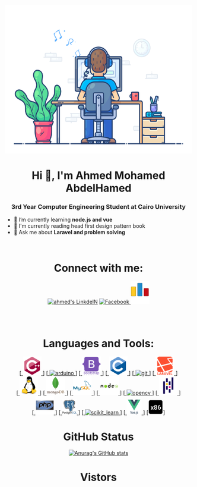 
<!--
**Ahmed-Mohamed7/Ahmed-Mohamed7** is a ✨ _special_ ✨ repository because its `README.md` (this file) appears on your GitHub profile.

Here are some ideas to get you started:

- 🔭 I’m currently working on ... STP foundation
- 🌱 I’m currently learning ... Flutter
- 🤔 I’m looking for help with ...
- 💬 Ask me about ...
- 📫 How to reach me: ...
- 😄 Pronouns: ...
- ⚡ Fun fact: ...
-->

<div align="center">
  <img height="400" src="https://github.com/Ahmed-Mohamed7/Ahmed-Mohamed7/blob/main/aboutme.gif">
  </div>

<h1 align="center">Hi 👋, I'm Ahmed Mohamed AbdelHamed</h1>
<h3 align="center">3rd Year Computer Engineering Student at Cairo University</h3>

- 🌱 I’m currently learning **node.js and vue**
- 💬 I'm currently reading head first design pattern book
- 💬 Ask me about **Laravel and problem solving**

<div align="left">
 <br/>
<h1 align="center">Connect with me:</h1>



<p align="center"> <a href="https://www.linkedin.com/in/ahmed--mohamed/"><img  alt="ahmed's LinkdeIN" width="50px" src="https://cdn-icons-png.flaticon.com/512/174/174857.png" draggable="false" /></a>   
 
  <a href="https://www.facebook.com/profile.php?id=100003779533052">
  <img  alt="Facebook" width="50px" src="https://cdn-icons-png.flaticon.com/512/733/733547.png" draggable="false" />
</a>
  
<!--   <a href="https://github.com/Ahmed-Mohamed7">
  <img  alt="github" width="50px" src="https://cdn-icons.flaticon.com/png/512/2175/premium/2175377.png?token=exp=1636316220~hmac=02dbff62487e6f0d8879215b16b11076" />
</a> -->
  
<!-- <a href="https://www.hackerrank.com/Hemdan?hr_r=1">
  <img  alt="" width="30px" src="https://assets.brandfolder.com/y9ol94wb/v/331198/view@2x.png?v=1591971279" draggable="false" />
</a> -->

<a href="https://codeforces.com/profile/Ahmed-abdelHamed">
  <img  alt="codeforces" width="50px" src="https://github.com/AbdallahHemdan/AbdallahHemdan/blob/master/codeforces.png" draggable="false" />
  </a></p>

</div>


<br/>
<br/>

<h1 align="center">Languages and Tools:</h1>
<p align="center"> 
    [<a href="https://www.w3schools.com/cpp/" target="_blank" rel="noreferrer"> <img src="https://raw.githubusercontent.com/devicons/devicon/master/icons/cplusplus/cplusplus-original.svg" alt="cplusplus" width="50" margin="30" height="50"/> </a>] 
  [<a href="https://www.arduino.cc/" target="_blank" rel="noreferrer"> <img src="https://cdn.worldvectorlogo.com/logos/arduino-1.svg" alt="arduino" width="50" height="50"/> </a>] 
  [<a href="https://getbootstrap.com" target="_blank" rel="noreferrer"> <img src="https://raw.githubusercontent.com/devicons/devicon/master/icons/bootstrap/bootstrap-plain-wordmark.svg" alt="bootstrap" width="50" height="50"/> </a>] 
  [<a href="https://www.cprogramming.com/" target="_blank" rel="noreferrer"> <img src="https://raw.githubusercontent.com/devicons/devicon/master/icons/c/c-original.svg" alt="c" width="50" height="50"/> </a>] 
[<a href="https://git-scm.com/" target="_blank" rel="noreferrer"> <img src="https://www.vectorlogo.zone/logos/git-scm/git-scm-icon.svg" alt="git" width="40" height="40"/> </a>] [<a href="https://laravel.com/" target="_blank" rel="noreferrer"> <img src="https://raw.githubusercontent.com/devicons/devicon/master/icons/laravel/laravel-plain-wordmark.svg" alt="laravel" width="50" height="50"/> </a>]<br/> 
  [<a href="https://www.linux.org/" target="_blank" rel="noreferrer"> <img src="https://raw.githubusercontent.com/devicons/devicon/master/icons/linux/linux-original.svg" alt="linux" width="50" height="50"/> </a>] 
  [<a href="https://www.mongodb.com/" target="_blank" rel="noreferrer"> <img src="https://raw.githubusercontent.com/devicons/devicon/master/icons/mongodb/mongodb-original-wordmark.svg" alt="mongodb" width="50" height="50"/> </a>] 
  [<a href="https://www.mysql.com/" target="_blank" rel="noreferrer"> <img src="https://raw.githubusercontent.com/devicons/devicon/master/icons/mysql/mysql-original-wordmark.svg" alt="mysql" width="50" height="50"/> </a>] 
  [<a href="https://nodejs.org" target="_blank" rel="noreferrer"> <img src="https://raw.githubusercontent.com/devicons/devicon/master/icons/nodejs/nodejs-original-wordmark.svg" alt="nodejs" width="50" height="50"/> </a>]
  [<a href="https://opencv.org/" target="_blank" rel="noreferrer"> <img src="https://www.vectorlogo.zone/logos/opencv/opencv-icon.svg" alt="opencv" width="50" height="50"/> </a>] [<a href="https://pandas.pydata.org/" target="_blank" rel="noreferrer"> <img src="https://raw.githubusercontent.com/devicons/devicon/2ae2a900d2f041da66e950e4d48052658d850630/icons/pandas/pandas-original.svg" alt="pandas" width="50" height="50"/> </a>]<br/>  [<a href="https://www.php.net" target="_blank" rel="noreferrer"> <img src="https://raw.githubusercontent.com/devicons/devicon/master/icons/php/php-original.svg" alt="php" width="50" height="50"/> </a>] [<a href="https://www.postgresql.org" target="_blank" rel="noreferrer"> <img src="https://raw.githubusercontent.com/devicons/devicon/master/icons/postgresql/postgresql-original-wordmark.svg" alt="postgresql" width="40" height="40"/> </a>] [<a href="https://scikit-learn.org/" target="_blank" rel="noreferrer"> <img src="https://upload.wikimedia.org/wikipedia/commons/0/05/Scikit_learn_logo_small.svg" alt="scikit_learn" width="50" height="50"/> </a>] [<a href="https://vuejs.org/" target="_blank" rel="noreferrer"> <img src="https://raw.githubusercontent.com/devicons/devicon/master/icons/vuejs/vuejs-original-wordmark.svg" alt="vuejs" width="40" height="40"/> </a>]
  [<img src='https://github.com/osamamagdy/osamamagdy/blob/main/Assembly x86.png' height='40'>]
</p>

<h1 align="center"> GitHub Status </h1>
<div align="center">
 
 [![Anurag's GitHub stats](https://github-readme-stats.vercel.app/api?username=Ahmed-Mohamed7)](https://github.com/anuraghazra/github-readme-stats)

</div>

<h1 align="center"> Vistors </h1>



